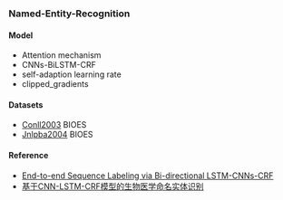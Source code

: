 ### Named-Entity-Recognition

#### Model
- Attention mechanism
- CNNs-BiLSTM-CRF
- self-adaption learning rate
- clipped_gradients

#### Datasets
- [Conll2003](https://www.clips.uantwerpen.be/conll2003/) BIOES
- [Jnlpba2004](http://www.nactem.ac.uk/tsujii/GENIA/ERtask/report.html) BIOES

#### Reference
- [End-to-end Sequence Labeling via Bi-directional LSTM-CNNs-CRF](https://arxiv.org/abs/1603.01354)
- [基于CNN-LSTM-CRF模型的生物医学命名实体识别](http://www.cips-cl.org/static/anthology/CCL-2017/CCL-17-001.pdf)

